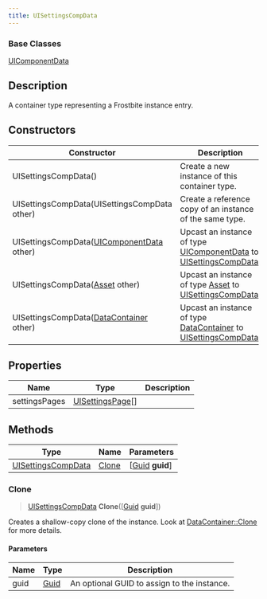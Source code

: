 ```yaml
---
title: UISettingsCompData
---
```

### Base Classes

[UIComponentData](/vext/ref/fb/uicomponentdata/)

## Description

A container type representing a Frostbite instance entry.

## Constructors

| Constructor                                                                   | Description                                                                                                                 |
| ----------------------------------------------------------------------------- | --------------------------------------------------------------------------------------------------------------------------- |
| UISettingsCompData()                                                          | Create a new instance of this container type.                                                                               |
| UISettingsCompData(UISettingsCompData other)                                  | Create a reference copy of an instance of the same type.                                                                    |
| UISettingsCompData([UIComponentData](/vext/ref/fb/uicomponentdata/) other)                  | Upcast an instance of type [UIComponentData](/vext/ref/fb/uicomponentdata/) to [UISettingsCompData](/vext/ref/fb/uisettingscompdata/).                  |
| UISettingsCompData([Asset](/vext/ref/fb/asset/) other)                                      | Upcast an instance of type [Asset](/vext/ref/fb/asset/) to [UISettingsCompData](/vext/ref/fb/uisettingscompdata/).                                      |
| UISettingsCompData([DataContainer](/vext/ref/shared/class/datacontainer) other) | Upcast an instance of type [DataContainer](/vext/ref/shared/class/datacontainer) to [UISettingsCompData](/vext/ref/fb/uisettingscompdata/). |

## Properties

| Name          | Type                                 | Description |
| ------------- | ------------------------------------ | ----------- |
| settingsPages | [UISettingsPage](/vext/ref/fb/uisettingspage/)\[\] |             |

## Methods

| Type                                     | Name            | Parameters                                     |
| ---------------------------------------- | --------------- | ---------------------------------------------- |
| [UISettingsCompData](/vext/ref/fb/uisettingscompdata/) | [Clone](#clone) | \[[Guid](/vext/ref/shared/class/guid) **guid**\] |

### Clone

> [UISettingsCompData](/vext/ref/fb/uisettingscompdata/) **Clone**(\[[Guid](/vext/ref/shared/class/guid) **guid**\])

Creates a shallow-copy clone of the instance. Look at [DataContainer::Clone](/vext/ref/shared/class/datacontainer#clone) for more details.

#### Parameters

| Name | Type         | Description                                 |
| ---- | ------------ | ------------------------------------------- |
| guid | [Guid](/vext/ref/shared/class/guid/) | An optional GUID to assign to the instance. |
